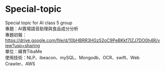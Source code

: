 # Special-topic
Special topic for AI class 5 group
<br />
專題：AI賣場語音助理與食品成分分析
<br />
專題初報：https://drive.google.com/file/d/10bHBRR3HGz52oC9PeBKkf7IZJ7DO0h4R/view?usp=sharing
<br />
單位：緯育TibaMe
<br />
使用技術：NLP、ibeacon、mySQL、Mongodb、OCR、swift、Web Crawler、AWS
